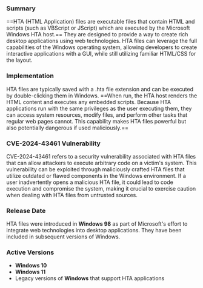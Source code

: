 ### **Summary**

==HTA (HTML Application) files are executable files that contain HTML and scripts (such as VBScript or JScript) which are executed by the Microsoft Windows HTA host.== They are designed to provide a way to create rich desktop applications using web technologies. HTA files can leverage the full capabilities of the Windows operating system, allowing developers to create interactive applications with a GUI, while still utilizing familiar HTML/CSS for the layout.

### **Implementation**

HTA files are typically saved with a .hta file extension and can be executed by double-clicking them in Windows. ==When run, the HTA host renders the HTML content and executes any embedded scripts. Because HTA applications run with the same privileges as the user executing them, they can access system resources, modify files, and perform other tasks that regular web pages cannot. This capability makes HTA files powerful but also potentially dangerous if used maliciously.==

### **CVE-2024-43461 Vulnerability**

CVE-2024-43461 refers to a security vulnerability associated with HTA files that can allow attackers to execute arbitrary code on a victim's system. This vulnerability can be exploited through maliciously crafted HTA files that utilize outdated or flawed components in the Windows environment. If a user inadvertently opens a malicious HTA file, it could lead to code execution and compromise the system, making it crucial to exercise caution when dealing with HTA files from untrusted sources.

### **Release Date**

HTA files were introduced in **Windows 98** as part of Microsoft's effort to integrate web technologies into desktop applications. They have been included in subsequent versions of Windows.

### **Active Versions**

- **Windows 10**
- **Windows 11**
- Legacy versions of **Windows** that support HTA applications